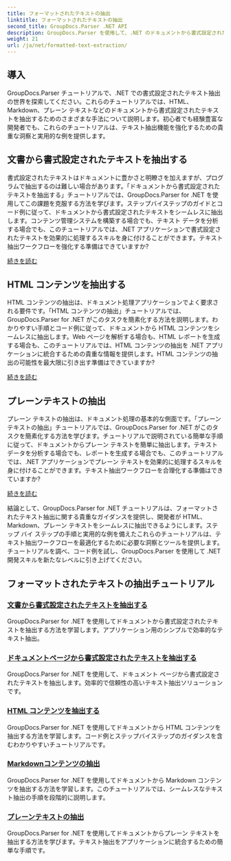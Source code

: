 ```yaml
---
title: フォーマットされたテキストの抽出
linktitle: フォーマットされたテキストの抽出
second_title: GroupDocs.Parser .NET API
description: GroupDocs.Parser を使用して、.NET のドキュメントから書式設定されたテキストを効率的に抽出します。HTML、Markdown、プレーン テキストをシームレスに抽出する方法を学びます。
weight: 21
url: /ja/net/formatted-text-extraction/
---
```


## 導入

GroupDocs.Parser チュートリアルで、.NET での書式設定されたテキスト抽出の世界を探索してください。これらのチュートリアルでは、HTML、Markdown、プレーン テキストなどのドキュメントから書式設定されたテキストを抽出するためのさまざまな手法について説明します。初心者でも経験豊富な開発者でも、これらのチュートリアルは、テキスト抽出機能を強化するための貴重な洞察と実用的な例を提供します。

## 文書から書式設定されたテキストを抽出する

書式設定されたテキストはドキュメントに豊かさと明瞭さを加えますが、プログラムで抽出するのは難しい場合があります。「ドキュメントから書式設定されたテキストを抽出する」チュートリアルでは、GroupDocs.Parser for .NET を使用してこの課題を克服する方法を学びます。ステップバイステップのガイドとコード例に従って、ドキュメントから書式設定されたテキストをシームレスに抽出します。コンテンツ管理システムを構築する場合でも、テキスト データを分析する場合でも、このチュートリアルでは、.NET アプリケーションで書式設定されたテキストを効果的に処理するスキルを身に付けることができます。テキスト抽出ワークフローを強化する準備はできていますか?

[続きを読む](./extract-formatted-text-from-document/)

## HTML コンテンツを抽出する

HTML コンテンツの抽出は、ドキュメント処理アプリケーションでよく要求される要件です。「HTML コンテンツの抽出」チュートリアルでは、GroupDocs.Parser for .NET がこのタスクを簡素化する方法を説明します。わかりやすい手順とコード例に従って、ドキュメントから HTML コンテンツをシームレスに抽出します。Web ページを解析する場合も、HTML レポートを生成する場合も、このチュートリアルでは、HTML コンテンツの抽出を .NET アプリケーションに統合するための貴重な情報を提供します。HTML コンテンツの抽出の可能性を最大限に引き出す準備はできていますか?

[続きを読む](./extract-html-content/)

## プレーンテキストの抽出

プレーン テキストの抽出は、ドキュメント処理の基本的な側面です。「プレーン テキストの抽出」チュートリアルでは、GroupDocs.Parser for .NET がこのタスクを簡素化する方法を学びます。チュートリアルで説明されている簡単な手順に従って、ドキュメントからプレーン テキストを簡単に抽出します。テキスト データを分析する場合でも、レポートを生成する場合でも、このチュートリアルでは、.NET アプリケーションでプレーン テキストを効果的に処理するスキルを身に付けることができます。テキスト抽出ワークフローを合理化する準備はできていますか?

[続きを読む](./extract-plain-text/)

結論として、GroupDocs.Parser for .NET チュートリアルは、フォーマットされたテキスト抽出に関する貴重なガイダンスを提供し、開発者が HTML、Markdown、プレーン テキストをシームレスに抽出できるようにします。ステップ バイ ステップの手順と実用的な例を備えたこれらのチュートリアルは、テキスト抽出ワークフローを最適化するために必要な洞察とツールを提供します。チュートリアルを調べ、コード例を試し、GroupDocs.Parser を使用して .NET 開発スキルを新たなレベルに引き上げてください。
## フォーマットされたテキストの抽出チュートリアル
### [文書から書式設定されたテキストを抽出する](./extract-formatted-text-from-document/)
GroupDocs.Parser for .NET を使用してドキュメントから書式設定されたテキストを抽出する方法を学習します。アプリケーション用のシンプルで効率的なテキスト抽出。
### [ドキュメントページから書式設定されたテキストを抽出する](./extract-formatted-text-from-document-page/)
GroupDocs.Parser for .NET を使用して、ドキュメント ページから書式設定されたテキストを抽出します。効率的で信頼性の高いテキスト抽出ソリューションです。
### [HTML コンテンツを抽出する](./extract-html-content/)
GroupDocs.Parser for .NET を使用してドキュメントから HTML コンテンツを抽出する方法を学習します。コード例とステップバイステップのガイダンスを含むわかりやすいチュートリアルです。
### [Markdownコンテンツの抽出](./extract-markdown-content/)
GroupDocs.Parser for .NET を使用してドキュメントから Markdown コンテンツを抽出する方法を学習します。このチュートリアルでは、シームレスなテキスト抽出の手順を段階的に説明します。
### [プレーンテキストの抽出](./extract-plain-text/)
GroupDocs.Parser for .NET を使用してドキュメントからプレーン テキストを抽出する方法を学びます。テキスト抽出をアプリケーションに統合するための簡単な手順です。